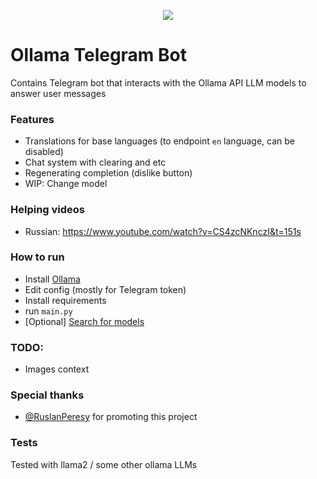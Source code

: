 <p align="center">
  <img src="https://github.com/kirillzhosul/ollama-telegram-ai/assets/79853674/c42b7bbe-9a9f-4220-8ec8-b150d5ce9c46" />
</p>

# Ollama Telegram Bot
Contains Telegram bot that interacts with the Ollama API LLM models to answer user messages

### Features
- Translations for base languages (to endpoint `en` language, can be disabled)
- Chat system with clearing and etc
- Regenerating completion (dislike button)
- WIP: Change model

### Helping videos
- Russian: https://www.youtube.com/watch?v=CS4zcNKnczI&t=151s

### How to run
- Install [Ollama](https://ollama.com/)
- Edit config (mostly for Telegram token)
- Install requirements
- run `main.py`
- [Optional] [Search for models](https://ollama.com/search)

### TODO:
- Images context

### Special thanks
- [@RuslanPeresy](https://github.com/RuslanPeresy) for promoting this project

### Tests

Tested with llama2 / some other ollama LLMs
